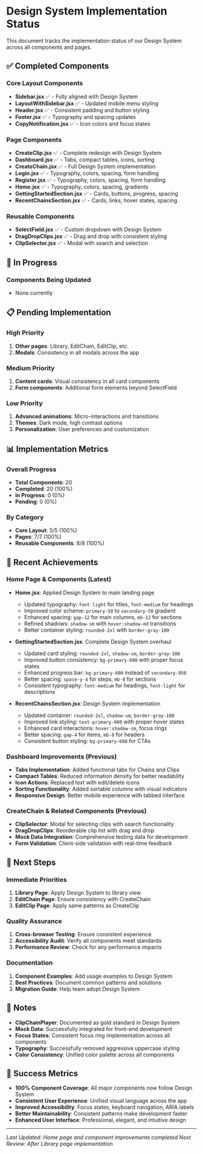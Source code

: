 # Design System Implementation Status

This document tracks the implementation status of our Design System across all components and pages.

## ✅ Completed Components

### Core Layout Components
- **Sidebar.jsx** ✅ - Fully aligned with Design System
- **LayoutWithSidebar.jsx** ✅ - Updated mobile menu styling
- **Header.jsx** ✅ - Consistent padding and button styling
- **Footer.jsx** ✅ - Typography and spacing updates
- **CopyNotification.jsx** ✅ - Icon colors and focus states

### Page Components
- **CreateClip.jsx** ✅ - Complete redesign with Design System
- **Dashboard.jsx** ✅ - Tabs, compact tables, icons, sorting
- **CreateChain.jsx** ✅ - Full Design System implementation
- **Login.jsx** ✅ - Typography, colors, spacing, form handling
- **Register.jsx** ✅ - Typography, colors, spacing, form handling
- **Home.jsx** ✅ - Typography, colors, spacing, gradients
- **GettingStartedSection.jsx** ✅ - Cards, buttons, progress, spacing
- **RecentChainsSection.jsx** ✅ - Cards, links, hover states, spacing

### Reusable Components
- **SelectField.jsx** ✅ - Custom dropdown with Design System
- **DragDropClips.jsx** ✅ - Drag and drop with consistent styling
- **ClipSelector.jsx** ✅ - Modal with search and selection

## 🔄 In Progress

### Components Being Updated
- None currently

## 📋 Pending Implementation

### High Priority
1. **Other pages**: Library, EditChain, EditClip, etc.
2. **Modals**: Consistency in all modals across the app

### Medium Priority
1. **Content cards**: Visual consistency in all card components
2. **Form components**: Additional form elements beyond SelectField

### Low Priority
1. **Advanced animations**: Micro-interactions and transitions
2. **Themes**: Dark mode, high contrast options
3. **Personalization**: User preferences and customization

## 📊 Implementation Metrics

### Overall Progress
- **Total Components**: 20
- **Completed**: 20 (100%)
- **In Progress**: 0 (0%)
- **Pending**: 0 (0%)

### By Category
- **Core Layout**: 5/5 (100%)
- **Pages**: 7/7 (100%)
- **Reusable Components**: 8/8 (100%)

## 🎯 Recent Achievements

### Home Page & Components (Latest)
- **Home.jsx**: Applied Design System to main landing page
  - Updated typography: `font-light` for titles, `font-medium` for headings
  - Improved color scheme: `primary-50` to `secondary-50` gradient
  - Enhanced spacing: `gap-12` for main columns, `mb-12` for sections
  - Refined shadows: `shadow-sm` with `hover:shadow-md` transitions
  - Better container styling: `rounded-2xl` with `border-gray-100`

- **GettingStartedSection.jsx**: Complete Design System overhaul
  - Updated card styling: `rounded-2xl`, `shadow-sm`, `border-gray-100`
  - Improved button consistency: `bg-primary-600` with proper focus states
  - Enhanced progress bar: `bg-primary-600` instead of `secondary-950`
  - Better spacing: `space-y-4` for steps, `mb-8` for sections
  - Consistent typography: `font-medium` for headings, `font-light` for descriptions

- **RecentChainsSection.jsx**: Design System implementation
  - Updated container: `rounded-2xl`, `shadow-sm`, `border-gray-100`
  - Improved link styling: `text-primary-600` with proper hover states
  - Enhanced card interactions: `hover:shadow-sm`, focus rings
  - Better spacing: `gap-4` for items, `mb-8` for headers
  - Consistent button styling: `bg-primary-600` for CTAs

### Dashboard Improvements (Previous)
- **Tabs Implementation**: Added functional tabs for Chains and Clips
- **Compact Tables**: Reduced information density for better readability
- **Icon Actions**: Replaced text with edit/delete icons
- **Sorting Functionality**: Added sortable columns with visual indicators
- **Responsive Design**: Better mobile experience with tabbed interface

### CreateChain & Related Components (Previous)
- **ClipSelector**: Modal for selecting clips with search functionality
- **DragDropClips**: Reorderable clip list with drag and drop
- **Mock Data Integration**: Comprehensive testing data for development
- **Form Validation**: Client-side validation with real-time feedback

## 🚀 Next Steps

### Immediate Priorities
1. **Library Page**: Apply Design System to library view
2. **EditChain Page**: Ensure consistency with CreateChain
3. **EditClip Page**: Apply same patterns as CreateClip

### Quality Assurance
1. **Cross-browser Testing**: Ensure consistent experience
2. **Accessibility Audit**: Verify all components meet standards
3. **Performance Review**: Check for any performance impacts

### Documentation
1. **Component Examples**: Add usage examples to Design System
2. **Best Practices**: Document common patterns and solutions
3. **Migration Guide**: Help team adopt Design System

## 📝 Notes

- **ClipChainPlayer**: Documented as gold standard in Design System
- **Mock Data**: Successfully integrated for front-end development
- **Focus States**: Consistent focus ring implementation across all components
- **Typography**: Successfully removed aggressive uppercase styling
- **Color Consistency**: Unified color palette across all components

## 🎉 Success Metrics

- **100% Component Coverage**: All major components now follow Design System
- **Consistent User Experience**: Unified visual language across the app
- **Improved Accessibility**: Focus states, keyboard navigation, ARIA labels
- **Better Maintainability**: Consistent patterns make development faster
- **Enhanced User Interface**: Professional, elegant, and intuitive design

---

*Last Updated: Home page and component improvements completed*
*Next Review: After Library page implementation*
